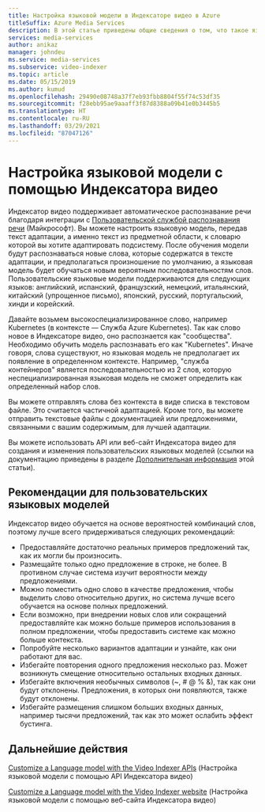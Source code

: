 ```yaml
---
title: Настройка языковой модели в Индексаторе видео в Azure
titleSuffix: Azure Media Services
description: В этой статье приведены общие сведения о том, что такое языковая модель в Индексаторе видео и как ее настраивать.
services: media-services
author: anikaz
manager: johndeu
ms.service: media-services
ms.subservice: video-indexer
ms.topic: article
ms.date: 05/15/2019
ms.author: kumud
ms.openlocfilehash: 29490e08748a37f7eb93fbb8804f55f74c53df35
ms.sourcegitcommit: f28ebb95ae9aaaff3f87d8388a09b41e0b3445b5
ms.translationtype: HT
ms.contentlocale: ru-RU
ms.lasthandoff: 03/29/2021
ms.locfileid: "87047126"
---
```

# <a name="customize-a-language-model-with-video-indexer"></a>Настройка языковой модели с помощью Индексатора видео

Индексатор видео поддерживает автоматическое распознавание речи благодаря интеграции с [Пользовательской службой распознавания речи](https://azure.microsoft.com/services/cognitive-services/custom-speech-service/) (Майкрософт). Вы можете настроить языковую модель, передав текст адаптации, а именно текст из предметной области, к словарю которой вы хотите адаптировать подсистему. После обучения модели будут распознаваться новые слова, которые содержатся в тексте адаптации, и предполагаться произношение по умолчанию, а языковая модель будет обучаться новым вероятным последовательностям слов. Пользовательские языковые модели поддерживаются для следующих языков: английский, испанский, французский, немецкий, итальянский, китайский (упрощенное письмо), японский, русский, португальский, хинди и корейский. 

Давайте возьмем высокоспециализированное слово, например Kubernetes (в контексте — Служба Azure Kubernetes). Так как слово новое в Индексаторе видео, оно распознается как "сообщества". Необходимо обучить модель распознавать его как "Kubernetes". Иначе говоря, слова существуют, но языковая модель не предполагает их появление в определенном контексте. Например, "служба контейнеров" является последовательностью из 2 слов, которую неспециализированная языковая модель не сможет определить как определенный набор слов.

Вы можете отправлять слова без контекста в виде списка в текстовом файле. Это считается частичной адаптацией. Кроме того, вы можете отправить текстовые файлы с документацией или предложениями, связанными с вашим содержимым, для лучшей адаптации.

Вы можете использовать API или веб-сайт Индексатора видео для создания и изменения пользовательских языковых моделей (ссылки на документацию приведены в разделе [Дополнительная информация](#next-steps) этой статьи).

## <a name="best-practices-for-custom-language-models"></a>Рекомендации для пользовательских языковых моделей

Индексатор видео обучается на основе вероятностей комбинаций слов, поэтому лучше всего придерживаться следующих рекомендаций:

* Предоставляйте достаточно реальных примеров предложений так, как их могли бы произносить.
* Размещайте только одно предложение в строке, не более. В противном случае система изучит вероятности между предложениями.
* Можно поместить одно слово в качестве предложения, чтобы выделить слово относительно других, но система лучше всего обучается на основе полных предложений.
* Если возможно, при внедрении новых слов или сокращений предоставляйте как можно больше примеров использования в полном предложении, чтобы предоставить системе как можно больше контекста.
* Попробуйте несколько вариантов адаптации и узнайте, как они работают для вас.
* Избегайте повторения одного предложения несколько раз. Может возникнуть смещение относительно остальных входных данных.
* Избегайте включения необычных символов (~, # @ % &), так как они будут отклонены. Предложения, в которых они появляются, также будут отклонены.
* Избегайте размещения слишком больших входных данных, например тысячи предложений, так как это может ослабить эффект бустинга.

## <a name="next-steps"></a>Дальнейшие действия

[Customize a Language model with the Video Indexer APIs](customize-language-model-with-api.md) (Настройка языковой модели с помощью API Индексатора видео)

[Customize a Language model with the Video Indexer website](customize-language-model-with-website.md) (Настройка языковой модели с помощью веб-сайта Индексатора видео)
